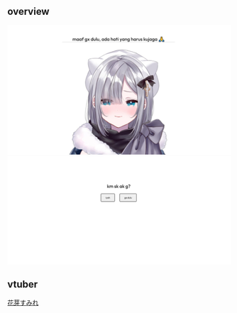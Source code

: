## overview
<img src="1.png">
<img src="2.png">

## vtuber 
<a href="https://twitter.com/sumire_kaga">花芽すみれ</a>